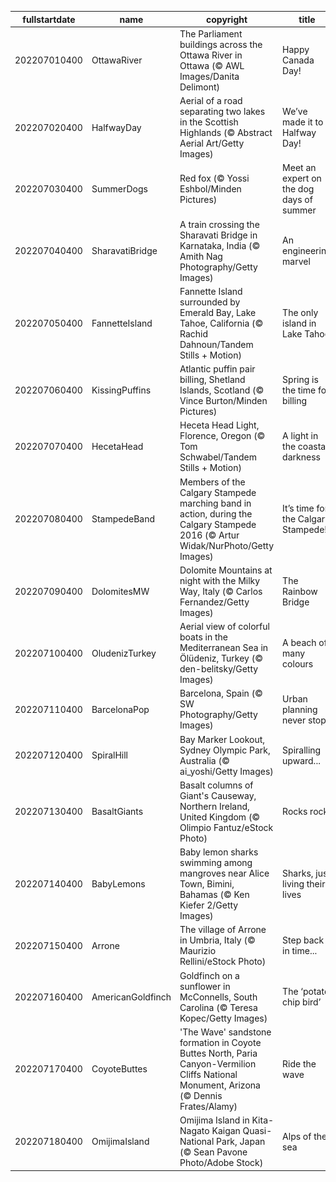 |fullstartdate|name|copyright|title|image|
|--|--|--|--|--|
202207010400|OttawaRiver|The Parliament buildings across the Ottawa River in Ottawa (© AWL Images/Danita Delimont)|Happy Canada Day!|![](/en-CA/2022/07/202207010400OttawaRiver.jpg)|
202207020400|HalfwayDay|Aerial of a road separating two lakes in the Scottish Highlands (© Abstract Aerial Art/Getty Images)|We’ve made it to Halfway Day!|![](/en-CA/2022/07/202207020400HalfwayDay.jpg)|
202207030400|SummerDogs|Red fox (© Yossi Eshbol/Minden Pictures)|Meet an expert on the dog days of summer|![](/en-CA/2022/07/202207030400SummerDogs.jpg)|
202207040400|SharavatiBridge|A train crossing the Sharavati Bridge in Karnataka, India (© Amith Nag Photography/Getty Images)|An engineering marvel|![](/en-CA/2022/07/202207040400SharavatiBridge.jpg)|
202207050400|FannetteIsland|Fannette Island surrounded by Emerald Bay, Lake Tahoe, California (© Rachid Dahnoun/Tandem Stills + Motion)|The only island in Lake Tahoe|![](/en-CA/2022/07/202207050400FannetteIsland.jpg)|
202207060400|KissingPuffins|Atlantic puffin pair billing, Shetland Islands, Scotland (© Vince Burton/Minden Pictures)|Spring is the time for billing|![](/en-CA/2022/07/202207060400KissingPuffins.jpg)|
202207070400|HecetaHead|Heceta Head Light, Florence, Oregon (© Tom Schwabel/Tandem Stills + Motion)|A light in the coastal darkness|![](/en-CA/2022/07/202207070400HecetaHead.jpg)|
202207080400|StampedeBand|Members of the Calgary Stampede marching band in action, during the Calgary Stampede 2016 (© Artur Widak/NurPhoto/Getty Images)|It’s time for the Calgary Stampede!|![](/en-CA/2022/07/202207080400StampedeBand.jpg)|
202207090400|DolomitesMW|Dolomite Mountains at night with the Milky Way, Italy (© Carlos Fernandez/Getty Images)|The Rainbow Bridge|![](/en-CA/2022/07/202207090400DolomitesMW.jpg)|
202207100400|OludenizTurkey|Aerial view of colorful boats in the Mediterranean Sea in Ölüdeniz, Turkey (© den-belitsky/Getty Images)|A beach of many colours|![](/en-CA/2022/07/202207100400OludenizTurkey.jpg)|
202207110400|BarcelonaPop|Barcelona, Spain (© SW Photography/Getty Images)|Urban planning never stops|![](/en-CA/2022/07/202207110400BarcelonaPop.jpg)|
202207120400|SpiralHill|Bay Marker Lookout, Sydney Olympic Park, Australia (© ai_yoshi/Getty Images)|Spiralling upward...|![](/en-CA/2022/07/202207120400SpiralHill.jpg)|
202207130400|BasaltGiants|Basalt columns of Giant's Causeway, Northern Ireland, United Kingdom (© Olimpio Fantuz/eStock Photo)|Rocks rock!|![](/en-CA/2022/07/202207130400BasaltGiants.jpg)|
202207140400|BabyLemons|Baby lemon sharks swimming among mangroves near Alice Town, Bimini, Bahamas (© Ken Kiefer 2/Getty Images)|Sharks, just living their lives|![](/en-CA/2022/07/202207140400BabyLemons.jpg)|
202207150400|Arrone|The village of Arrone in Umbria, Italy (© Maurizio Rellini/eStock Photo)|Step back in time...|![](/en-CA/2022/07/202207150400Arrone.jpg)|
202207160400|AmericanGoldfinch|Goldfinch on a sunflower in McConnells, South Carolina (© Teresa Kopec/Getty Images)|The ‘potato chip bird’|![](/en-CA/2022/07/202207160400AmericanGoldfinch.jpg)|
202207170400|CoyoteButtes|'The Wave' sandstone formation in Coyote Buttes North, Paria Canyon-Vermilion Cliffs National Monument, Arizona (© Dennis Frates/Alamy)|Ride the wave|![](/en-CA/2022/07/202207170400CoyoteButtes.jpg)|
202207180400|OmijimaIsland|Omijima Island in Kita-Nagato Kaigan Quasi-National Park, Japan (© Sean Pavone Photo/Adobe Stock)|Alps of the sea|![](/en-CA/2022/07/202207180400OmijimaIsland.jpg)|
